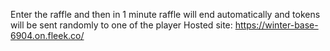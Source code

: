 Enter the raffle and then in 1 minute raffle will end automatically and tokens will be sent randomly to one of the player
Hosted site: https://winter-base-6904.on.fleek.co/
